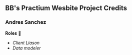 ## BB's Practium Wesbite Project Credits ##

### Andres Sanchez ###

**Roles** :scroll:
* *Client Liason*
* *Data modeler*